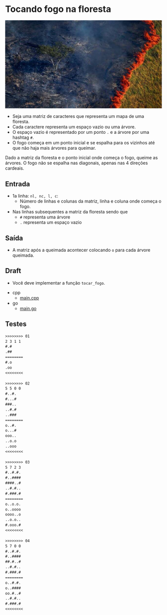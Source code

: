 # Tocando fogo na floresta

![_](https://raw.githubusercontent.com/qxcodeed/arcade/master/base/queimada/cover.jpg)

- Seja uma matriz de caracteres que representa um mapa de uma floresta.
- Cada caractere representa um espaço vazio ou uma árvore.
- O espaço vazio é representado por um ponto `.` e a árvore por uma hashtag `#`.
- O fogo começa em um ponto inicial e se espalha para os vizinhos até que não haja mais árvores para queimar.

Dado a matriz da floresta e o ponto inicial onde começa o fogo, queime as árvores. O fogo não se espalha nas diagonais, apenas nas 4 direções cardeais.

## Entrada

- 1a linha: `nl, nc, l, c`:
  - Número de linhas e colunas da matriz, linha e coluna onde começa o fogo.
- Nas linhas subsequentes a matriz da floresta sendo que
  - `#` representa uma árvore
  - `.` representa um espaço vazio

## Saída

- A matriz após a queimada acontecer colocando `o` para cada árvore queimada.

## Draft

- Você deve implementar a função `tocar_fogo`.

<!-- links .cache/draft -->
- cpp
  - [main.cpp](https://github.com/qxcodeed/arcade/blob/master/base/queimada/.cache/draft/cpp/main.cpp)
- go
  - [main.go](https://github.com/qxcodeed/arcade/blob/master/base/queimada/.cache/draft/go/main.go)
<!-- links -->

## Testes

```txt
>>>>>>>> 01
2 3 1 1
#.#
.##
========
#.o
.oo
<<<<<<<<

>>>>>>>> 02
5 5 0 0
#..#.
#...#
###..
..#.#
..###
========
o..#.
o...#
ooo..
..o.o
..ooo
<<<<<<<<

>>>>>>>> 03
5 7 2 3
#..#.#.
#..####
####..#
..#.#..
#.###.#
========
o..o.o.
o..oooo
oooo..o
..o.o..
#.ooo.#
<<<<<<<<

>>>>>>>> 04
5 7 0 0
#..#.#.
#..####
##.#..#
..#.#..
#.###.#
========
o..#.#.
o..####
oo.#..#
..#.#..
#.###.#
<<<<<<<<

```
